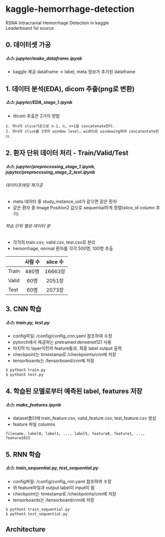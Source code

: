 # kaggle-hemorrhage-detection
RSNA Intracranial Hemorrhage Detection in kaggle<br>
Leaderboard 1st source

## 0. 데이터셋 가공
##### 소스: jupyter/make_dataframe.ipynb
* kaggle 제공 dataframe -> label, meta 정보가 추가된 dataframe

## 1. 데이터 분석(EDA), dicom 추출(png로 변환)
##### 소스: jupyter/EDA_stage_1.ipynb
* dicom 추출은 2가지 방법
```
1. 하나의 slice기준으로 n-1, n, n+1을 concatenate한다.
2. 하나의 slice를 3개의 window level, width로 windowing하여 concatentate한다.
```

## 2. 환자 단위 데이터 처리 - Train/Valid/Test
##### 소스: jupyter/preprocessing_stage_1.ipynb, jupyter/preprocessing_stage_2_test.ipynb
###### 데이터프레임 재가공
* meta 데이터 중 study_instance_uid가 같으면 같은 환자
* 같은 환자 중 Image Position2 값으로 sequential하게 정렬(slice_id column 추가)
###### 학습 단위 별로 데이터 분 
* 각각의 train.csv, valid.csv, test.csv로 분리
* hemorrhage, normal 환자를 각각 500명, 100명 추출

| | 사람 수 | slice 수 |
|:---|:---:|:---:|
| Train | 480명 | 16663장 |
| Valid | 60명 | 2051장 |
| Test | 60명 | 2073장 |


## 3. CNN 학습
##### 소스: train.py, test.py
* config파일: /config/config_cnn.yaml 참조하여 수정
* pytorch에서 제공하는 pretrained densenet121 사용
* 마지막 fc layer이전의 feature들과, 최종 label output 출력
* checkpoint는 timestamp로 /checkpoints/cnn에 저장
* tensorboards는 /tensorboard/cnn에 저장
```python
$ python3 train.py
$ python3 test.py
```

## 4. 학습된 모델로부터 예측된 label, features 저장
##### 소스: make_features.ipynb
* dataset폴더에 train_feature.csv, valid_feature.csv, test_feature.csv 생성
* feature 파일 columns
```
filename, label0, label1, ..., label5, feature0, feature1, ..., feature1023
```

## 5. RNN 학습
##### 소스: train_sequential.py, test_sequential.py
* config파일: /config/config_rnn.yaml 참조하여 수정
* 위 feature파일과 output label이 input이 됨
* checkpoint는 timestamp로 /checkpoints/cnn에 저장
* tensorboards는 /tensorboard/cnn에 저장
```python
$ python3 train_sequential.py
$ python3 test_sequential.py
```

## Architecture


